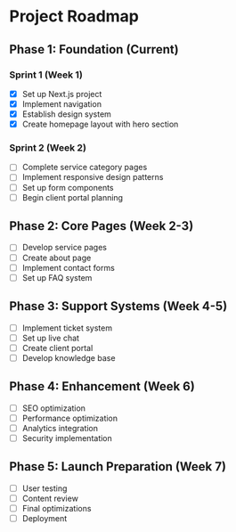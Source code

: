 # Project Roadmap

## Phase 1: Foundation (Current)
### Sprint 1 (Week 1)
- [x] Set up Next.js project
- [x] Implement navigation
- [x] Establish design system
- [x] Create homepage layout with hero section

### Sprint 2 (Week 2)
- [ ] Complete service category pages
- [ ] Implement responsive design patterns
- [ ] Set up form components
- [ ] Begin client portal planning

## Phase 2: Core Pages (Week 2-3)
- [ ] Develop service pages
- [ ] Create about page
- [ ] Implement contact forms
- [ ] Set up FAQ system

## Phase 3: Support Systems (Week 4-5)
- [ ] Implement ticket system
- [ ] Set up live chat
- [ ] Create client portal
- [ ] Develop knowledge base

## Phase 4: Enhancement (Week 6)
- [ ] SEO optimization
- [ ] Performance optimization
- [ ] Analytics integration
- [ ] Security implementation

## Phase 5: Launch Preparation (Week 7)
- [ ] User testing
- [ ] Content review
- [ ] Final optimizations
- [ ] Deployment
